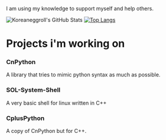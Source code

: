 I am using my knowledge to support myself and help others.

![Koreaneggroll's GitHub Stats](https://github-readme-stats.vercel.app/api?username=koreaneggroll)
[![Top Langs](https://github-readme-stats.vercel.app/api/top-langs/?username=koreaneggroll&layout=compact)](https://github.com/koreaneggroll/github-readme-stats)


# Projects i'm working on

 ### CnPython
   A library that tries to mimic python syntax as much as possible.
  
 ### SOL-System-Shell
   A very basic shell for linux written in C++
   
 ### CplusPython
   A copy of CnPython but for C++.
